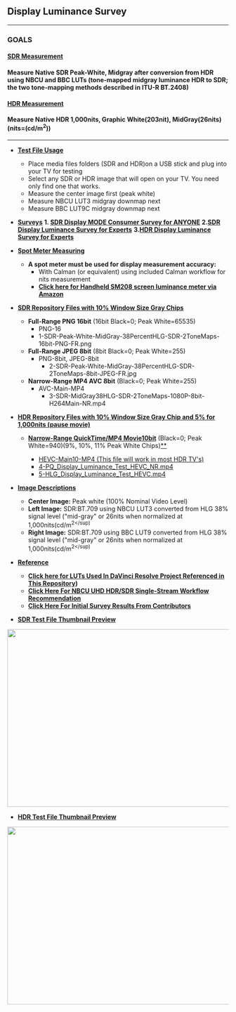 ## Display Luminance Survey<br/>
---
### GOALS
#### <ins>SDR Measurement<ins>
#### Measure Native SDR Peak-White, Midgray after conversion from HDR using NBCU and BBC LUTs (tone-mapped midgray luminance HDR to SDR; the two tone-mapping methods described in ITU-R BT.2408)
#### <ins>HDR Measurement<ins>
#### Measure Native HDR 1,000nits, Graphic White(203nit), MidGray(26nits) (nits=(cd/m<sup>2</sup>))<br/>
---

* **<ins>Test File Usage<ins>**
    * Place media files folders (SDR and HDR)on a USB stick and plug into your TV for testing
    * Select any SDR or HDR image that will open on your TV. You need only find one that works.
    * Measure the center image first (peak white)
    * Measure NBCU LUT3 midgray downmap next
    * Measure BBC LUT9C midgray downmap next<br/>
   
* **<ins>Surveys<ins>**
        **1. [SDR Display MODE Consumer Survey for ANYONE](https://forms.gle/7PX7YSNEz3odWzY29)**
        **2.[SDR Display Luminance Survey for Experts](https://forms.gle/MRcGhh8WgQVUkUSJ9)**
        **3.[HDR Display Luminance Survey for Experts](https://forms.gle/nFKsyX6bWNLTkdKt6)**

* **<ins>Spot Meter Measuring<ins>**
    * **A spot meter must be used for display measurement accuracy:**
        *  With Calman (or equivalent) using included Calman workflow for nits measurement
        * **[Click here for Handheld SM208 screen luminance meter via Amazon](https://www.amazon.com/gp/product/B00H050VEI/ref=ppx_yo_dt_b_asin_title_o00_s00?ie=UTF8&psc=1)**

* **<ins>SDR Repository Files with 10% Window Size Gray Chips<ins>**
    * **Full-Range PNG 16bit** (16bit Black=0; Peak White=65535)
       * PNG-16
       * 1-SDR-Peak-White-MidGray-38PercentHLG-SDR-2ToneMaps-16bit-PNG-FR.png
    * **Full-Range JPEG 8bit** (8bit Black=0; Peak White=255)
       * PNG-8bit, JPEG-8bit
         * 2-SDR-Peak-White-MidGray-38PercentHLG-SDR-2ToneMaps-8bit-JPEG-FR.jpg
    * **Narrow-Range MP4 AVC 8bit** (Black=0; Peak White=255)
       * AVC-Main-MP4
         * 3-SDR-MidGray38HLG-SDR-2ToneMaps-1080P-8bit-H264Main-NR.mp4

* **<ins>HDR Repository Files with 10% Window Size Gray Chip and 5% for 1,000nits (pause movie)<ins>**
    * **<ins>Narrow-Range QuickTime/MP4 Movie10bit** (Black=0; Peak White=940)(9%, 10%, 11% Peak White Chips)<ins>**
       * HEVC-Main10-MP4 (This file will work in most HDR TV's)
       * 4-PQ_Display_Luminance_Test_HEVC_NR.mp4
       * 5-HLG_Display_Luminance_Test_HEVC.mp4
 
* **<ins>Image Descriptions<ins>**
    * **Center Image:** Peak white (100% Nominal Video Level)
    * **Left Image:** SDR:BT.709 using NBCU LUT3 converted from HLG 38% signal level ("mid-gray" or 26nits when normalized at 1,000nits(cd/m<sup>2</sup)
    * **Right Image:** SDR:BT.709 using BBC LUT9 converted from HLG 38% signal level ("mid-gray" or 26nits when normalized at 1,000nits(cd/m<sup>2</sup)

* **<ins>Reference<ins>**
    * **[Click here for LUTs Used In DaVinci Resolve Project Referenced in This Repository](https://github.com/digitaltvguy/NBCU-HDR-SDR-Single-Stream_Workflow_Recommendation/tree/main/LUTS_for_Software/HLG-to-from-SDR%20-%20Type%20III%20and%20Type%20I/For%20DaVinci%20Resolve%2017%20-%20Video%20Level%20Tag%20Added%20-%20Type%20III))**
    * **[Click Here For NBCU UHD HDR/SDR Single-Stream Workflow Recommendation](https://github.com/digitaltvguy/NBCU-HDR-SDR-Single-Stream_Workflow_Recommendation)**
    * **[Click Here For Initial Survey Results From Contributors](https://www.icloud.com/numbers/040HYTS0GVcpkB3gFGE275p_A#SDR_Display_Luminance_Level_Survey_Tallies)**
  
* **<ins>SDR Test File Thumbnail Preview<ins>**
<p align="center">
  <img width="720" height="405" src="https://raw.githubusercontent.com/digitaltvguy/SDR-Luminance-Survey/main/__additional_ref_files/thumbnail720SDR.jpg">
</p>

* **<ins>HDR Test File Thumbnail Preview<ins>**
<p align="center">
  <img width="720" height="405" src="https://raw.githubusercontent.com/digitaltvguy/SDR-Luminance-Survey/main/__additional_ref_files/thumbnail720HDR.jpg">
</p>
